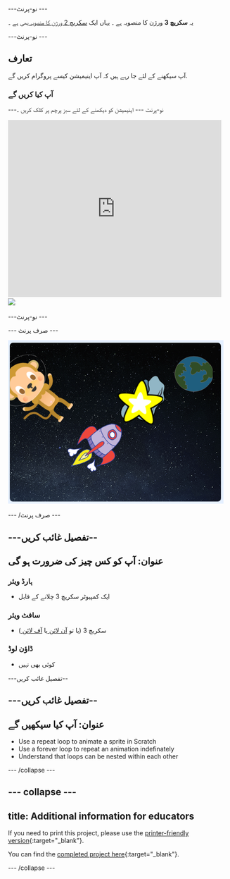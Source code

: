 \---نو-پرنٹ \---

یہ **سکریچ 3** ورژن کا منصوبہ ہے ۔ یہاں ایک [ سکریچ 2 ورژن کا منصوبہ ](https://projects.raspberrypi.org/en/projects/lost-in-space-scratch2) بھی ہے ۔

\---نو-پرنٹ \---

## تعارف

آپ سیکھنے کے لئے جا رہے ہیں کہ آپ اینیمیشن کیسے پروگرام کریں گے.

### آپ کیا کریں گے

\---نو-پرنٹ \--- اینیمیشن کو دیکھنے کے لئے سبز پرچم پر کلک کریں ۔

<div class="scratch-preview">
  <iframe allowtransparency="true" width="485" height="402" src="https://scratch.mit.edu/projects/embed/276873231/?autostart=false" frameborder="0" scrolling="no"></iframe>
  <img src="images/space-final.png">
</div>

\---نو-پرنٹ \---

\--- صرف پرنٹ \---

![مکمل منصوبہ](images/showcase_static.png)

\--- /صرف پرنٹ \---

## \---تفصیل غائب کریں--

## عنوان: آپ کو کس چیز کی ضرورت ہو گی

### ہارڈ ویئر

- ایک کمپیوٹر سکریچ 3 چلانے کے قابل

### سافٹ ویئر

- سکریچ 3 (یا تو [ آن لائن ](http://rpf.io/scratchon) یا [ آف لائن ](http://rpf.io/scratchoff) )

### ڈاؤن لوڈ

- کوئی بھی نہیں

\---تفصیل غائب کریں--

## \---تفصیل غائب کریں--

## عنوان: آپ کیا سیکھیں گے

- Use a repeat loop to animate a sprite in Scratch
- Use a forever loop to repeat an animation indefinately
- Understand that loops can be nested within each other

\--- /collapse \---

## \--- collapse \---

## title: Additional information for educators

If you need to print this project, please use the [printer-friendly version](https://projects.raspberrypi.org/en/projects/lost-in-space/print){:target="_blank"}.

You can find the [completed project here](http://rpf.io/p/en/lost-in-space-get){:target="_blank"}.

\--- /collapse \---